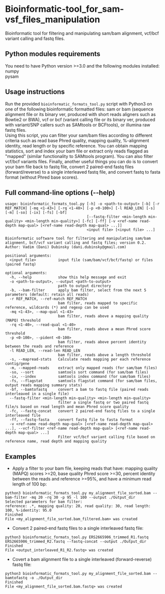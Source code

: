 # Bioinformatic-tool_for_sam-vsf_files_manipulation
Bioinformatic tool for filtering and manipulating sam/bam alignment, vcf/bcf variant calling and fastq files.

## Python modules requirements
You need to have Python version >=3.0 and the following modules installed:
<br/>numpy
<br/>pysam

## Usage instructions
Run the provided `bioinformatic_formats_tool.py` script with Python3 on one of the following bioinformatic formatted files: sam or bam (sequence alignment file or its binary ver, produced with short reads aligners such as Bowtie2 or BWA), vcf or bcf (variant calling file or its binary ver, produced with variant/SNP callers such as SAMtools or BCFtools), or illumina raw fastq files.<br/>
Using this script, you can filter your sam/bam files according to different criteria such as read base Phred quality, mapping quality, %-alignment identity, read length or by specific reference. You can obtain mapping statistics, sort and index your bam file or extract only reads flagged as "mapped" (similar functionality to SAMtools program). You can also filter vcf/bcf variants files. Finally, another useful things you can do is to convert your bam file back to fastq file, convert 2 paired-end fastq files (forward/reverse) to a single interleaved fastq file, and convert fastq to fasta format (without Phred base scores).

## Full command-line options (--help)
```
usage: bioinformatic_formats_tool.py [-h] -o <path-to-output> [-b] [-r REF_MATCH] [-mq <1-43>] [-rq <1-40>] [-p <0-100>] [-l READ_LEN] [-s] [-m] [-so] [-ix] [-fs] [-bf]
                                     [--fastq-filter <min-length min-quality> <min-length min-quality>] [-fc] [-ff] [-v <ref-name read-depth map-qual> [<ref-name read-depth map-qual> ...]]
                                     <input file> [<input file> ...]

Bioinformatic software tool for filtering and manipulating sam/bam alignment, bcf/vcf variant calling and fastq files; version 0.2. Author: Vadim (Dani) Dubinsky (dani.dubinsky@gmail.com)

positional arguments:
  <input file>          input file (sam/bam/vcf/bcf/fastq) or files (paired fastq)

optional arguments:
  -h, --help            show this help message and exit
  -o <path-to-output>, --output <path-to-output>
                        path to output directory
  -b, --bam-filter      apply bam filter, select from the next 5 parameters (default: retain all reads)
  -r REF_MATCH, --ref-match REF_MATCH
                        bam filter, reads mapped to specific reference, wildcards (*) and regexp can be used
  -mq <1-43>, --map-qual <1-43>
                        bam filter, reads above a mapping quality (MAPQ) threshold
  -rq <1-40>, --read-qual <1-40>
                        bam filter, reads above a mean Phred score threshold
  -p <0-100>, --pident <0-100>
                        bam filter, reads above percent identity between the reads and reference
  -l READ_LEN, --read-len READ_LEN
                        bam filter, reads above a length threshold
  -s, --mapread-stats   Calculate reads mapping per each reference contig/gene
  -m, --mapped-reads    extract only mapped reads (for sam/bam files)
  -so, --sort           samtools sort command (for sam/bam files)
  -ix, --index          samtools index command (for sam/bam files)
  -fs, --flagstat       samtools flagstat command (for sam/bam files, output reads mapping summary stats)
  -bf, --bamtofastq     convert a bam to fastq file (paired reads interleaved in a single file)
  --fastq-filter <min-length min-quality> <min-length min-quality>
                        filter a single fastq or two paired fastq file/s based on read length and mean Phred score quality
  -fc, --fastq-concat   convert 2 paired-end fastq files to a single interleaved file
  -ff, --fastq-fasta    convert fastq file to fasta format
  -v <ref-name read-depth map-qual> [<ref-name read-depth map-qual> ...], --vcf-filter <ref-name read-depth map-qual> [<ref-name read-depth map-qual> ...]
                        Filter vcf/bcf variant calling file based on reference name, read depth and mapping quality
```

## Examples
* Apply a filter to your bam file, keeping reads that have: mapping quality (MAPQ) scores >=20, base quality Phred score >=30, percent identity between the reads and reference >=95%, and have a minimum read length of 100 bp:
```
python3 bioinformatic_formats_tool.py my_alignment_file_sorted.bam --bam-filter -mq 20 -rq 30 -p 95 -l 100 --output ./Output_dir
Selected parameters for bam filter:
reference: .*, mapping quality: 20, read quality: 30, read length: 100, %-identity: 95.0
Finished
File <my_alignment_file_sorted.bam_filtered.bam> was created
```
* Convert 2 paired-end fastq files to a single interleaved fastq file:
```
python3 bioinformatic_formats_tool.py ERS2665906_trimmed_R1.fastq ERS2665906_trimmed_R2.fastq --fastq-concat --output ./Output_dir
Finished
File <output_interleaved_R1_R2.fastq> was created
```
* Covert a bam alignment file to a single interleaved (forward-reverse) fastq file:
```
python3 bioinformatic_formats_tool.py my_alignment_file_sorted.bam --bamtofastq -o ./Output_dir
Finished
File <my_alignment_file_sorted.bam.fastq> was created
```

